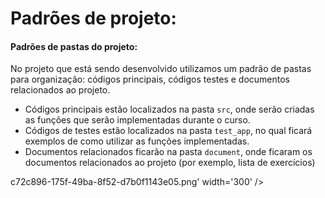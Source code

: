 # Padrões de projeto:

#### Padrões de pastas do projeto:
No projeto que está sendo desenvolvido utilizamos um padrão de pastas para organização: códigos principais, códigos testes e documentos relacionados ao projeto.

* Códigos principais estão localizados na pasta `src`, onde serão criadas as funções que serão implementadas durante o curso.
* Códigos de testes estão localizados na pasta `test_app`, no qual ficará exemplos de como utilizar as funções implementadas.
* Documentos relacionados ficarão na pasta `document`, onde ficaram os documentos relacionados ao projeto (por exemplo, lista de exercícios)

c72c896-175f-49ba-8f52-d7b0f1143e05.png' width='300' />
